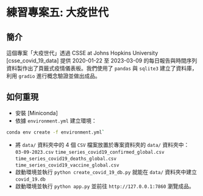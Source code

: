 # 練習專案五: 大疫世代

## 簡介
這個專案「大疫世代」透過 CSSE at Johns Hopkins University [csse_covid_19_data] 提供 2020-01-22 至 2023-03-09 的每日報告與時間序列資料製作出了頁籤式疫情儀表板。我們使用了 `pandas` 與 `sqlite3` 建立了資料庫，利用 `gradio` 進行概念驗證並做出成品。

## 如何重現
- 安裝 [Miniconda]
- 依據 `environment.yml` 建立環境：

```bash
conda env create -f environment.yml`
```

- 將 `data/` 資料夾中的 4 個 `CSV` 檔案放置於專案資料夾的 `data/` 資料夾中：
  `03-09-2023.csv`
  `time_series_covid19_confirmed_global.csv`
  `time_series_covid19_deaths_global.csv`
  `time_series_covid19_vaccine_global.csv`
- 啟動環境並執行 `python create_covid_19_db.py` 就能在 `data/` 資料夾中建立 `covid_19.db`
- 啟動環境並執行 `python app.py` 並前往 `http://127.0.0.1:7860` 瀏覽成品。